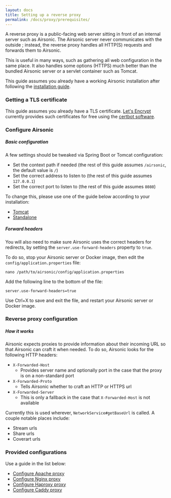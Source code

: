 ```yaml
---
layout: docs
title: Setting up a reverse proxy
permalink: /docs/proxy/prerequisites/
---
```

A reverse proxy is a public-facing web server sitting in front of an internal server such as Airsonic. The Airsonic server never communicates with the outside ; instead, the reverse proxy handles all HTTP(S) requests and forwards them to Airsonic.

This is useful in many ways, such as gathering all web configuration in the same place. It also handles some options (HTTPS) much better than the bundled Airsonic server or a servlet container such as Tomcat.

This guide assumes you already have a working Airsonic installation after following the [installation guide](/docs/install).

### Getting a TLS certificate

This guide assumes you already have a TLS certificate. [Let's Encrypt](https://letsencrypt.org/getting-started/) currently provides such certificates for free using the [certbot software](https://certbot.eff.org/).

### Configure Airsonic

##### Basic configuration

A few settings should be tweaked via Spring Boot or Tomcat
configuration:

  - Set the context path if needed (the rest of this guide assumes `/airsonic`, the default value is `/`)
  - Set the correct address to listen to (the rest of this guide assumes `127.0.0.1`)
  - Set the correct port to listen to (the rest of this guide assumes `8080`)

To change this, please use one of the guide below according to your installation:

- [Tomcat](/docs/configure/tomcat/)
- [Standalone](/docs/configure/standalone/)

##### Forward headers

You will also need to make sure Airsonic uses the correct headers for redirects, by setting the `server.use-forward-headers` property to `true`.

To do so, stop your Airsonic server or Docker image, then edit the `config/application.properties` file:

```
nano /path/to/airsonic/config/application.properties
```

Add the following line to the bottom of the file:
```
server.use-forward-headers=true
```

Use Ctrl+X to save and exit the file, and restart your Airsonic server or Docker image.

### Reverse proxy configuration

##### How it works

Airsonic expects proxies to provide information about their incoming URL so that Airsonic can craft it when needed.
To do so, Airsonic looks for the following HTTP headers:

 - `X-Forwarded-Host`
   - Provides server name and optionally port in the case that the proxy is on a non-standard port
 - `X-Forwarded-Proto`
   - Tells Airsonic whether to craft an HTTP or HTTPS url
 - `X-Forwarded-Server`
   - This is only a fallback in the case that `X-Forwarded-Host` is not available

Currently this is used wherever, `NetworkService#getBaseUrl` is called. A couple notable places include:

- Stream urls
- Share urls
- Coverart urls

### Provided configurations

Use a guide in the list below:
- [Configure Apache proxy](/docs/proxy/apache)
- [Configure Nginx proxy](/docs/proxy/nginx)
- [Configure Haproxy proxy](/docs/proxy/haproxy)
- [Configure Caddy proxy](/docs/proxy/caddy)
